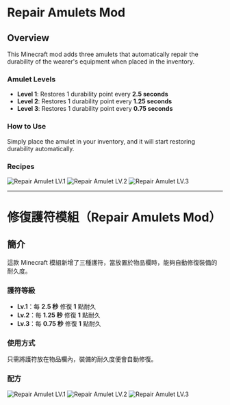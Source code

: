 # Repair Amulets Mod

## Overview

This Minecraft mod adds three amulets that automatically repair the durability of the wearer's equipment when placed in the inventory.

### Amulet Levels

- **Level 1**: Restores 1 durability point every **2.5 seconds**
- **Level 2**: Restores 1 durability point every **1.25 seconds**
- **Level 3**: Restores 1 durability point every **0.75 seconds**

### How to Use

Simply place the amulet in your inventory, and it will start restoring durability automatically.

### Recipes

![Repair Amulet LV.1](https://raw.githubusercontent.com/Yuri817106/recipeImage/recipe1.png)
![Repair Amulet LV.2](https://raw.githubusercontent.com/Yuri817106/recipeImage/recipe2.png)
![Repair Amulet LV.3](https://raw.githubusercontent.com/Yuri817106/recipeImage/recipe3.png)

---

# 修復護符模組（Repair Amulets Mod） <a name="繁體中文"></a>

## 簡介

這款 Minecraft 模組新增了三種護符，當放置於物品欄時，能夠自動修復裝備的耐久度。

### 護符等級

- **Lv.1**：每 **2.5 秒** 修復 **1** 點耐久
- **Lv.2**：每 **1.25 秒** 修復 **1** 點耐久
- **Lv.3**：每 **0.75 秒** 修復 **1** 點耐久

### 使用方式

只需將護符放在物品欄內，裝備的耐久度便會自動修復。

### 配方

![Repair Amulet LV.1](https://raw.githubusercontent.com/Yuri817106/recipeImage/recipe1.png)
![Repair Amulet LV.2](https://raw.githubusercontent.com/Yuri817106/recipeImage/recipe2.png)
![Repair Amulet LV.3](https://raw.githubusercontent.com/Yuri817106/recipeImage/recipe3.png)
